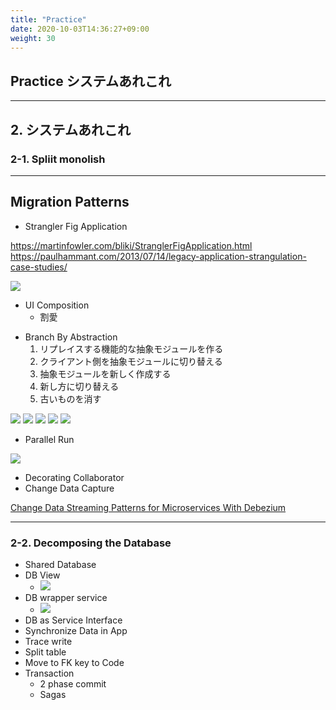 ```yaml
---
title: "Practice"
date: 2020-10-03T14:36:27+09:00
weight: 30
---
```

<!-- : .wrap -->

## Practice システムあれこれ


---
## 2. システムあれこれ

### 2-1. Spliit monolish



---
<!-- : .wrap -->

## Migration Patterns

- Strangler Fig Application

https://martinfowler.com/bliki/StranglerFigApplication.html
https://paulhammant.com/2013/07/14/legacy-application-strangulation-case-studies/

![](https://paulhammant.com/images/strangulation.jpg)

* UI Composition
  * 割愛

- Branch By Abstraction
   1. リプレイスする機能的な抽象モジュールを作る
   2. クライアント側を抽象モジュールに切り替える
   3. 抽象モジュールを新しく作成する
   4. 新し方に切り替える
   5. 古いものを消す


![](https://martinfowler.com/bliki/images/branch-by-abstraction/step-1.png)
![](https://martinfowler.com/bliki/images/branch-by-abstraction/step-2.png)
![](https://martinfowler.com/bliki/images/branch-by-abstraction/step-3.png)
![](https://martinfowler.com/bliki/images/branch-by-abstraction/step-4.png)
![](https://martinfowler.com/bliki/images/branch-by-abstraction/step-5.png)


- Parallel Run

![](https://upload.wikimedia.org/wikipedia/commons/thumb/2/2a/Parallel_running.png/800px-Parallel_running.png)

- Decorating Collaborator
- Change Data Capture

[Change Data Streaming Patterns for Microservices With Debezium ](https://www.slideshare.net/ConfluentInc/change-data-streaming-patterns-for-microservices-with-debezium)

[](https://www.slideshare.net/ToruMakabe/zozotowncloud-native-journey)

---
<!-- : .wrap -->

### 2-2. Decomposing the Database

* Shared Database
* DB View
   * ![](img/db-view.png)
* DB wrapper service
   * ![](img/db-wrap-service.png)
* DB as Service Interface
* Synchronize Data in App
* Trace write
* Split table
* Move to FK key to Code
* Transaction
  * 2 phase commit
  * Sagas

